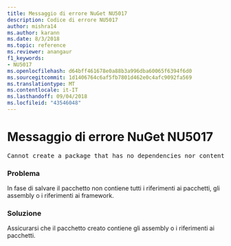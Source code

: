 ```yaml
---
title: Messaggio di errore NuGet NU5017
description: Codice di errore NU5017
author: mishra14
ms.author: karann
ms.date: 8/3/2018
ms.topic: reference
ms.reviewer: anangaur
f1_keywords:
- NU5017
ms.openlocfilehash: d64bff461678e0a88b3a996dba60065f6394f6d0
ms.sourcegitcommit: 1d1406764c6af5fb7801d462e0c4afc9092fa569
ms.translationtype: MT
ms.contentlocale: it-IT
ms.lasthandoff: 09/04/2018
ms.locfileid: "43546048"
---
```

# <a name="nuget-error-nu5017"></a>Messaggio di errore NuGet NU5017
<pre>Cannot create a package that has no dependencies nor content.</pre>

### <a name="issue"></a>Problema

In fase di salvare il pacchetto non contiene tutti i riferimenti ai pacchetti, gli assembly o i riferimenti ai framework.


### <a name="solution"></a>Soluzione

Assicurarsi che il pacchetto creato contiene gli assembly o i riferimenti ai pacchetti.

